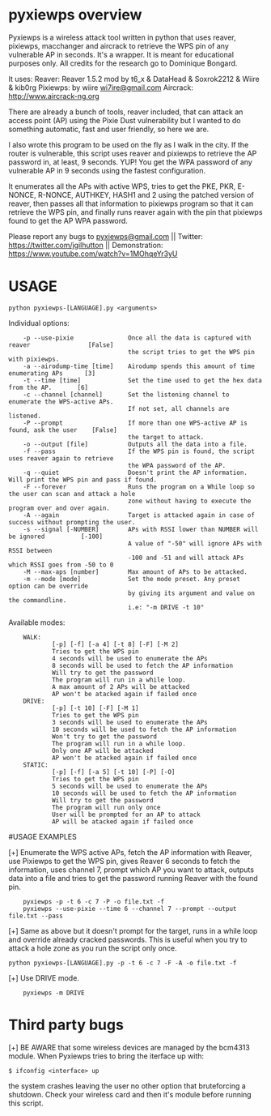 # pyxiewps overview

Pyxiewps is a wireless attack tool written in python that uses reaver, pixiewps, macchanger and aircrack to retrieve the WPS pin of any vulnerable AP in seconds.
It's a wrapper.
It is meant for educational purposes only. All credits for the research go to Dominique Bongard.

It uses:
  Reaver: Reaver 1.5.2 mod by t6_x & DataHead & Soxrok2212 & Wiire & kib0rg
  Pixiewps: by wiire <wi7ire@gmail.com>
  Aircrack: http://www.aircrack-ng.org

There are already a bunch of tools, reaver included, that can attack an access point (AP) using the Pixie Dust vulnerability but I wanted to do something automatic, fast and user friendly, so here we are.

I also wrote this program to be used on the fly as I walk in the city. If the router is vulnerable, this script uses reaver and pixiewps to retrieve the AP password in, at least, 9 seconds. YUP! You get the WPA password of any vulnerable AP in 9 seconds using the fastest configuration.

It enumerates all the APs with active WPS, tries to get the PKE, PKR, E-NONCE, R-NONCE, AUTHKEY, HASH1 and 2 using the patched version of reaver, then passes all that information to pixiewps program so that it can retrieve the WPS pin, and finally runs reaver again with the pin that pixiewps found to get the AP WPA password.

Please report any bugs to pyxiewps@gmail.com ||
Twitter: https://twitter.com/jgilhutton ||
Demonstration: https://www.youtube.com/watch?v=1MOhqeYr3yU

# USAGE
  	python pyxiewps-[LANGUAGE].py <arguments>
  	
  Individual options:

        -p --use-pixie               Once all the data is captured with reaver                [False]
                                     the script tries to get the WPS pin with pixiewps.
        -a --airodump-time [time]    Airodump spends this amount of time enumerating APs      [3]
        -t --time [time]             Set the time used to get the hex data from the AP.       [6]
        -c --channel [channel]       Set the listening channel to enumerate the WPS-active APs.
                                     If not set, all channels are listened.
        -P --prompt                  If more than one WPS-active AP is found, ask the user    [False]
                                     the target to attack.
        -o --output [file]           Outputs all the data into a file.
        -f --pass                    If the WPS pin is found, the script uses reaver again to retrieve
                                     the WPA password of the AP.
        -q --quiet                   Doesn't print the AP information. Will print the WPS pin and pass if found.
        -F --forever                 Runs the program on a While loop so the user can scan and attack a hole
                                     zone without having to execute the program over and over again.
        -A --again                   Target is attacked again in case of success without prompting the user.
        -s --signal [-NUMBER]        APs with RSSI lower than NUMBER will be ignored          [-100]
                                     A value of "-50" will ignore APs with RSSI between
                                     -100 and -51 and will attack APs which RSSI goes from -50 to 0
        -M --max-aps [number]        Max amount of APs to be attacked.
        -m --mode [mode]             Set the mode preset. Any preset option can be override
                                     by giving its argument and value on the commandline.
                                     i.e: "-m DRIVE -t 10"

  Available modes:

        WALK:
                [-p] [-f] [-a 4] [-t 8] [-F] [-M 2]
                Tries to get the WPS pin
                4 seconds will be used to enumerate the APs
                8 seconds will be used to fetch the AP information
                Will try to get the password
                The program will run in a while loop.
                A max amount of 2 APs will be attacked
                AP won't be atacked again if failed once
        DRIVE:
                [-p] [-t 10] [-F] [-M 1]
                Tries to get the WPS pin
                3 seconds will be used to enumerate the APs
                10 seconds will be used to fetch the AP information
                Won't try to get the password
                The program will run in a while loop.
                Only one AP will be attacked
                AP won't be atacked again if failed once
        STATIC:
                [-p] [-f] [-a 5] [-t 10] [-P] [-O]
                Tries to get the WPS pin
                5 seconds will be used to enumerate the APs
                10 seconds will be used to fetch the AP information
                Will try to get the password
                The program will run only once
                User will be prompted for an AP to attack
                AP will be atacked again if failed once
	                         
#USAGE EXAMPLES

[+] Enumerate the WPS active APs, fetch the AP information with Reaver, use Pixiewps to get the WPS pin, gives Reaver 6 seconds to fetch the information, uses channel 7, prompt which AP you want to attack, outputs data into a file and tries to get the password running Reaver with the found pin.

        pyxiewps -p -t 6 -c 7 -P -o file.txt -f
        pyxiewps --use-pixie --time 6 --channel 7 --prompt --output file.txt --pass

[+] Same as above but it doesn't prompt for the target, runs in a while loop and override already cracked passwords. This is useful when you try to attack a hole zone as you run the script only once.

	python pyxiewps-[LANGUAGE].py -p -t 6 -c 7 -F -A -o file.txt -f

[+] Use DRIVE mode.

        pyxiewps -m DRIVE

# Third party bugs 

[+] BE AWARE that some wireless devices are managed by the bcm4313 module. When Pyxiewps tries to bring the iterface up with:
	
	$ ifconfig <interface> up
	
the system crashes leaving the user no other option that bruteforcing a shutdown.
Check your wireless card and then it's module before running this script.
